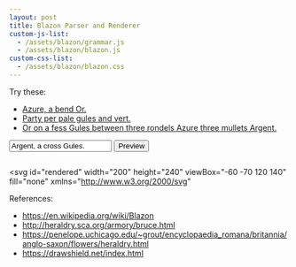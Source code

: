 ```yaml
---
layout: post
title: Blazon Parser and Renderer
custom-js-list:
  - /assets/blazon/grammar.js
  - /assets/blazon/blazon.js
custom-css-list:
  - /assets/blazon/blazon.css
---
```


Try these:

- <a class="example" href="#">Azure, a bend Or.</a>
- <a class="example" href="#">Party per pale gules and vert.</a>
- <a class="example" href="#">Or on a fess Gules between three rondels Azure three mullets Argent.</a>

<form id="form">
  <input type="text" id="blazon-input" value="Argent, a cross Gules.">

  <button type="submit">
  Preview
  </button>
</form>

<pre id="error"></pre>

<svg
  id="rendered"
  width="200"
  height="240"
  viewBox="-60 -70 120 140"
  fill="none"
  xmlns="http://www.w3.org/2000/svg"
>
</svg>

References:

- https://en.wikipedia.org/wiki/Blazon
- http://heraldry.sca.org/armory/bruce.html
- https://penelope.uchicago.edu/~grout/encyclopaedia_romana/britannia/anglo-saxon/flowers/heraldry.html
- https://drawshield.net/index.html
